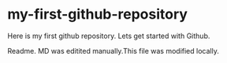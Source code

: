 # my-first-github-repository
Here is my first github repository. Lets get started with Github.

Readme. MD was editited manually.This file was modified locally.
